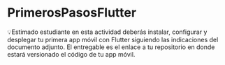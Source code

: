 # PrimerosPasosFlutter
💡Estimado estudiante en esta actividad deberás instalar, configurar y desplegar tu primera app móvil con Flutter siguiendo las indicaciones del documento adjunto. El entregable es el enlace a tu repositorio en donde estará versionado el código de tu app móvil.
